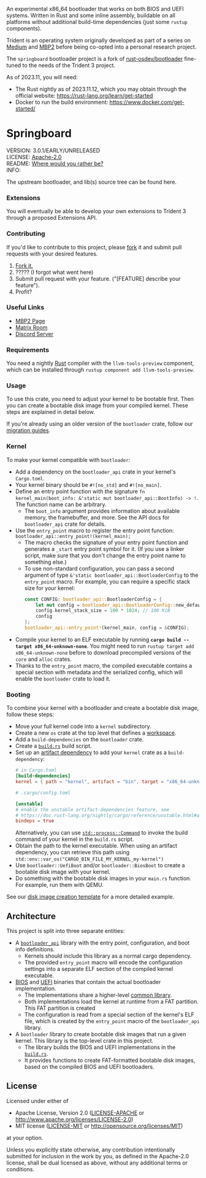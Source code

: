 An experimental x86_64 bootloader that works on both BIOS and UEFI systems. Written in Rust and some inline assembly, buildable on all platforms without additional build-time dependencies (just some `rustup` components).

Trident is an operating system originally developed as part of a series on [Medium](https://medium.com/@zaiqi) and [MBP2](https://mbp2.blog/@az)
before being co-opted into a personal research project.

The `springboard` bootloader project is a fork of [rust-osdev/bootloader](https://github.com/rust-osdev/bootloader)
fine-tuned to the needs of the Trident 3 project.

As of 2023.11, you will need:
- The Rust nightly as of 2023.11.12, which you may obtain through the official website: https://rust-lang.org/learn/get-started
- Docker to run the build environment: https://www.docker.com/get-started/

# Springboard

VERSION: 3.0.1/EARLY/UNRELEASED  
LICENSE: [Apache-2.0](https://github.com/azyklus/springboard/blob/trunk/LICENSE)  
README: [Where would you rather be?](https://xkcd.com/650/)  
INFO:

The upstream bootloader, and lib(s) source tree can be found here.

### Extensions

You will eventually be able to develop your own extensions to Trident 3 through a proposed Extensions API.

### Contributing

If you'd like to contribute to this project, please [fork](https://github.com/azyklus/sys3/fork) it and
submit pull requests with your desired features.

1. [Fork it.](https://github.com/azyklus/sys3/fork)
2. ????? (I forgot what went here)
3. Submit pull request with your feature. ("[FEATURE] describe your feature").
4. Profit?

### Useful Links

- [MBP2 Page](https://mbp2.blog/src/@trident)
- [Matrix Room](https://matrix.to/#/%23two-worlds:mozilla.org)
- [Discord Server](https://discord.gg/B9agTdVH4U)

### Requirements

You need a nightly [Rust](https://www.rust-lang.org) compiler with the `llvm-tools-preview` component, which can be installed through `rustup component add llvm-tools-preview`.

### Usage

To use this crate, you need to adjust your kernel to be bootable first. Then you can create a bootable disk image from your compiled kernel. These steps are explained in detail below.

If you're already using an older version of the `bootloader` crate, follow our [migration guides](docs/migration).

### Kernel

To make your kernel compatible with `bootloader`:

- Add a dependency on the `bootloader_api` crate in your kernel's `Cargo.toml`.
- Your kernel binary should be `#![no_std]` and `#![no_main]`.
- Define an entry point function with the signature `fn kernel_main(boot_info: &'static mut bootloader_api::BootInfo) -> !`. The function name can be arbitrary.
  - The `boot_info` argument provides information about available memory, the framebuffer, and more. See the API docs for `bootloader_api` crate for details.
- Use the `entry_point` macro to register the entry point function: `bootloader_api::entry_point!(kernel_main);`
  - The macro checks the signature of your entry point function and generates a `_start` entry point symbol for it. (If you use a linker script, make sure that you don't change the entry point name to something else.)
  - To use non-standard configuration, you can pass a second argument of type `&'static bootloader_api::BootloaderConfig` to the `entry_point` macro. For example, you can require a specific stack size for your kernel:
    ```rust
    const CONFIG: bootloader_api::BootloaderConfig = {
        let mut config = bootloader_api::BootloaderConfig::new_default();
        config.kernel_stack_size = 100 * 1024; // 100 KiB
        config
    };
    bootloader_api::entry_point!(kernel_main, config = &CONFIG);
    ```
- Compile your kernel to an ELF executable by running **`cargo build --target x86_64-unknown-none`**. You might need to run `rustup target add x86_64-unknown-none` before to download precompiled versions of the `core` and `alloc` crates.
- Thanks to the `entry_point` macro, the compiled executable contains a special section with metadata and the serialized config, which will enable the `bootloader` crate to load it.

### Booting

To combine your kernel with a bootloader and create a bootable disk image, follow these steps:

- Move your full kernel code into a `kernel` subdirectory.
- Create a new `os` crate at the top level that defines a [workspace](https://doc.rust-lang.org/cargo/reference/workspaces.html).
- Add a `build-dependencies` on the `bootloader` crate.
- Create a [`build.rs`](https://doc.rust-lang.org/cargo/reference/build-scripts.html) build script.
- Set up an [artifact dependency](https://doc.rust-lang.org/nightly/cargo/reference/unstable.html#artifact-dependencies) to add your `kernel` crate as a `build-dependency`:
  ```toml
  # in Cargo.toml
  [build-dependencies]
  kernel = { path = "kernel", artifact = "bin", target = "x86_64-unknown-none" }
  ```
  ```toml
  # .cargo/config.toml

  [unstable]
  # enable the unstable artifact-dependencies feature, see
  # https://doc.rust-lang.org/nightly/cargo/reference/unstable.html#artifact-dependencies
  bindeps = true
  ```
  Alternatively, you can use [`std::process::Command`](https://doc.rust-lang.org/stable/std/process/struct.Command.html) to invoke the build command of your kernel in the `build.rs` script.
- Obtain the path to the kernel executable. When using an artifact dependency, you can retrieve this path using `std::env::var_os("CARGO_BIN_FILE_MY_KERNEL_my-kernel")`
- Use `bootloader::UefiBoot` and/or `bootloader::BiosBoot` to create a bootable disk image with your kernel.
- Do something with the bootable disk images in your `main.rs` function. For example, run them with QEMU.

See our [disk image creation template](docs/create-disk-image.md) for a more detailed example.

## Architecture

This project is split into three separate entities:

- A [`bootloader_api`](./api) library with the entry point, configuration, and boot info definitions.
  - Kernels should include this library as a normal cargo dependency.
  - The provided `entry_point` macro will encode the configuration settings into a separate ELF section of the compiled kernel executable.
- [BIOS](./bios) and [UEFI](./uefi) binaries that contain the actual bootloader implementation.
  - The implementations share a higher-level [common library](./common).
  - Both implementations load the kernel at runtime from a FAT partition. This FAT partition is created
  - The configuration is read from a special section of the kernel's ELF file, which is created by the `entry_point` macro of the `bootloader_api` library.
- A `bootloader` library to create bootable disk images that run a given kernel. This library is the top-level crate in this project.
  - The library builds the BIOS and UEFI implementations in the [`build.rs`](./build.rs).
  - It provides functions to create FAT-formatted bootable disk images, based on the compiled BIOS and UEFI bootloaders.

## License

Licensed under either of

- Apache License, Version 2.0 ([LICENSE-APACHE](LICENSE) or
  http://www.apache.org/licenses/LICENSE-2.0)
- MIT license ([LICENSE-MIT](LICENSE-MIT) or http://opensource.org/licenses/MIT)

at your option.

Unless you explicitly state otherwise, any contribution intentionally submitted for inclusion in the work by you, as defined in the Apache-2.0 license, shall be dual licensed as above, without any additional terms or conditions.
